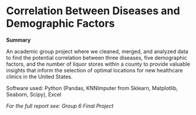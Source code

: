 # Correlation Between Diseases and Demographic Factors
**Summary**

An academic group project where we cleaned, merged, and analyzed data to find the potential correlation between three diseases, five demographic factors, and the number of liquor stores within a county to provide valuable insights that inform the selection of optimal locations for new healthcare clinics in the United States.

Software used: Python (Pandas, KNNImputer from Sklearn, Matplotlib, Seaborn, Scipy), Excel

*For the full report see: Group 6 Final Project*
